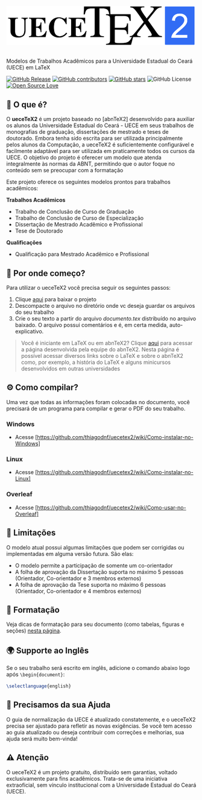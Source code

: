 <picture >
	<source srcset="figuras/uecetex2-logo-dark-mode.png" media="(prefers-color-scheme: dark)">
	<img src="figuras/uecetex2-logo-light-mode.png" width="500px">
</picture>
<br/><br/>

Modelos de Trabalhos Acadêmicos para a Universidade Estadual do Ceará (UECE) em LaTeX

[![GitHub Release](https://img.shields.io/github/release/thiagodnf/uecetex2.svg)](https://github.com/thiagodnf/uecetex2/releases/latest)
[![GitHub contributors](https://img.shields.io/github/contributors/thiagodnf/uecetex2.svg)](https://github.com/thiagodnf/uecetex2/graphs/contributors)
[![GitHub stars](https://img.shields.io/github/stars/thiagodnf/uecetex2.svg)](https://github.com/thiagodnf/uecetex2)
![GitHub License](https://img.shields.io/github/license/thiagodnf/uecetex2)
[![Open Source Love](https://badges.frapsoft.com/os/v1/open-source.svg?v=103)](https://github.com/ellerbrock/open-source-badges/)


## 📘 O que é?

O **ueceTeX2** é um projeto baseado no [abnTeX2] desenvolvido para auxiliar os alunos da Universidade Estadual do Ceará - UECE em seus trabalhos de monografias de graduação, dissertações de mestrado e teses de doutorado. Embora tenha sido escrita para ser utilizada principalmente pelos alunos da Computação, a ueceTeX2 é suficientemente configurável e facilmente adaptável para ser utilizada em praticamente todos os cursos da UECE. O objetivo do projeto é oferecer um modelo que atenda integralmente às normas da ABNT, permitindo que o autor foque no conteúdo sem se preocupar com a formatação

Este projeto oferece os seguintes modelos prontos para trabalhos acadêmicos:

**Trabalhos Acadêmicos**

 - Trabalho de Conclusão de Curso de Graduação
 - Trabalho de Conclusão de Curso de Especialização
 - Dissertação de Mestrado Acadêmico e Profissional
 - Tese de Doutorado
 
**Qualificações**

 - Qualificação para Mestrado Acadêmico e Profissional

## 🚀 Por onde começo?

Para utilizar o ueceTeX2 você precisa seguir os seguintes passos:

1. Clique [aqui](https://github.com/thiagodnf/uecetex2/archive/master.zip) para baixar o projeto
2. Descompacte o arquivo no diretório onde vc deseja guardar os arquivos do seu trabalho
3. Crie o seu texto a partir do arquivo *documento.tex* distribuído no arquivo baixado. O arquivo possui comentários e é, em certa medida, auto-explicativo.

> Você é iniciante em LaTeX ou em abnTeX2? Clique [aqui](https://code.google.com/p/abntex2/wiki/PorOndeComecar) para acessar a página desenvolvida pela equipe do abnTeX2. Nesta página é possível acessar diversos links sobre o LaTeX e sobre o abnTeX2 como, por exemplo, a história do LaTeX e alguns minicursos desenvolvidos em outras universidades

## ⚙️ Como compilar?

Uma vez que todas as informações foram colocadas no documento, você precisará de um programa para compilar e gerar o PDF do seu trabalho.

### Windows
 - Acesse [https://github.com/thiagodnf/uecetex2/wiki/Como-instalar-no-Windows] 
 
### Linux
 - Acesse [https://github.com/thiagodnf/uecetex2/wiki/Como-instalar-no-Linux]

### Overleaf
 - Acesse [https://github.com/thiagodnf/uecetex2/wiki/Como-usar-no-Overleaf] 
 
## 🧩 Limitações
 
 O modelo atual possui algumas limitações que podem ser corrigidas ou implementadas em alguma versão futura. São elas:
 
  - O modelo permite a participação de somente um co-orientador
  - A folha de aprovação da Dissertação suporta no máximo 5 pessoas (Orientador, Co-orientador e 3 membros externos)
  - A folha de aprovação da Tese suporta no máximo 6 pessoas (Orientador, Co-orientador e 4 membros externos)
  
## 🎨 Formatação

Veja dicas de formatação para seu documento (como tabelas, figuras e seções) [nesta página](https://github.com/thiagodnf/uecetex2/wiki/Formatação).

## 🌍 Supporte ao Inglês

Se o seu trabalho será escrito em inglês, adicione o comando abaixo logo após `\begin{document}`:

```tex
\selectlanguage{english}
```

## 🙌 Precisamos da sua Ajuda

O guia de normalização da UECE é atualizado constatemente, e o ueceTeX2 precisa ser ajustado para refletir as novas exigências. Se você tem acesso ao guia atualizado ou deseja contribuir com correções e melhorias, sua ajuda será muito bem-vinda!

## ⚠️ Atenção

O ueceTeX2 é um projeto gratuito, distribuído sem garantias, voltado exclusivamente para fins acadêmicos. Trata-se de uma iniciativa extraoficial, sem vínculo institucional com a Universidade Estadual do Ceará (UECE).
